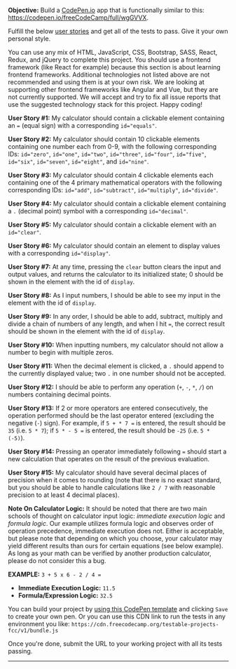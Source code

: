 <div class="challenge-instructions"><div><section id="description">
<p><strong>Objective:</strong> Build a <a href="https://codepen.io">CodePen.io</a> app that is functionally similar to this: <a href="https://codepen.io/freeCodeCamp/full/wgGVVX">https://codepen.io/freeCodeCamp/full/wgGVVX</a>.</p>
<p>Fulfill the below <a href="https://en.wikipedia.org/wiki/User_story">user stories</a> and get all of the tests to pass. Give it your own personal style.</p>
<p>You can use any mix of HTML, JavaScript, CSS, Bootstrap, SASS, React, Redux, and jQuery to complete this project. You should use a frontend framework (like React for example) because this section is about learning frontend frameworks. Additional technologies not listed above are not recommended and using them is at your own risk. We are looking at supporting other frontend frameworks like Angular and Vue, but they are not currently supported. We will accept and try to fix all issue reports that use the suggested technology stack for this project. Happy coding!</p>
<p><strong>User Story #1:</strong> My calculator should contain a clickable element containing an <code>=</code> (equal sign) with a corresponding <code>id="equals"</code>.</p>
<p><strong>User Story #2:</strong> My calculator should contain 10 clickable elements containing one number each from 0-9, with the following corresponding IDs: <code>id="zero"</code>, <code>id="one"</code>, <code>id="two"</code>, <code>id="three"</code>, <code>id="four"</code>, <code>id="five"</code>, <code>id="six"</code>, <code>id="seven"</code>, <code>id="eight"</code>, and <code>id="nine"</code>.</p>
<p><strong>User Story #3:</strong> My calculator should contain 4 clickable elements each containing one of the 4 primary mathematical operators with the following corresponding IDs: <code>id="add"</code>, <code>id="subtract"</code>, <code>id="multiply"</code>, <code>id="divide"</code>.</p>
<p><strong>User Story #4:</strong> My calculator should contain a clickable element containing a <code>.</code> (decimal point) symbol with a corresponding <code>id="decimal"</code>.</p>
<p><strong>User Story #5:</strong> My calculator should contain a clickable element with an <code>id="clear"</code>.</p>
<p><strong>User Story #6:</strong> My calculator should contain an element to display values with a corresponding <code>id="display"</code>.</p>
<p><strong>User Story #7:</strong> At any time, pressing the <code>clear</code> button clears the input and output values, and returns the calculator to its initialized state; 0 should be shown in the element with the id of <code>display</code>.</p>
<p><strong>User Story #8:</strong> As I input numbers, I should be able to see my input in the element with the id of <code>display</code>.</p>
<p><strong>User Story #9:</strong> In any order, I should be able to add, subtract, multiply and divide a chain of numbers of any length, and when I hit <code>=</code>, the correct result should be shown in the element with the id of <code>display</code>.</p>
<p><strong>User Story #10:</strong> When inputting numbers, my calculator should not allow a number to begin with multiple zeros.</p>
<p><strong>User Story #11:</strong> When the decimal element is clicked, a <code>.</code> should append to the currently displayed value; two <code>.</code> in one number should not be accepted.</p>
<p><strong>User Story #12:</strong> I should be able to perform any operation (<code>+</code>, <code>-</code>, <code>*</code>, <code>/</code>) on numbers containing decimal points.</p>
<p><strong>User Story #13:</strong> If 2 or more operators are entered consecutively, the operation performed should be the last operator entered (excluding the negative (<code>-</code>) sign). For example, if <code>5 + * 7 =</code> is entered, the result should be <code>35</code> (i.e. <code>5 * 7</code>); if <code>5 * - 5 =</code> is entered, the result should be <code>-25</code> (i.e. <code>5 * (-5)</code>).</p>
<p><strong>User Story #14:</strong> Pressing an operator immediately following <code>=</code> should start a new calculation that operates on the result of the previous evaluation.</p>
<p><strong>User Story #15:</strong> My calculator should have several decimal places of precision when it comes to rounding (note that there is no exact standard, but you should be able to handle calculations like <code>2 / 7</code> with reasonable precision to at least 4 decimal places).</p>
<p><strong>Note On Calculator Logic:</strong> It should be noted that there are two main schools of thought on calculator input logic: <dfn>immediate execution logic</dfn> and <dfn>formula logic</dfn>. Our example utilizes formula logic and observes order of operation precedence, immediate execution does not. Either is acceptable, but please note that depending on which you choose, your calculator may yield different results than ours for certain equations (see below example). As long as your math can be verified by another production calculator, please do not consider this a bug.</p>
<p><strong>EXAMPLE:</strong> <code>3 + 5 x 6 - 2 / 4 =</code></p>
<ul>
<li><strong>Immediate Execution Logic:</strong> <code>11.5</code></li>
<li><strong>Formula/Expression Logic:</strong> <code>32.5</code></li>
</ul>
<p>You can build your project by <a href="https://codepen.io/pen?template=MJjpwO" target="_blank" rel="nofollow">using this CodePen template</a> and clicking <code>Save</code> to create your own pen. Or you can use this CDN link to run the tests in any environment you like: <code>https://cdn.freecodecamp.org/testable-projects-fcc/v1/bundle.js</code></p>
<p>Once you're done, submit the URL to your working project with all its tests passing.</p>
</section></div><hr></div>